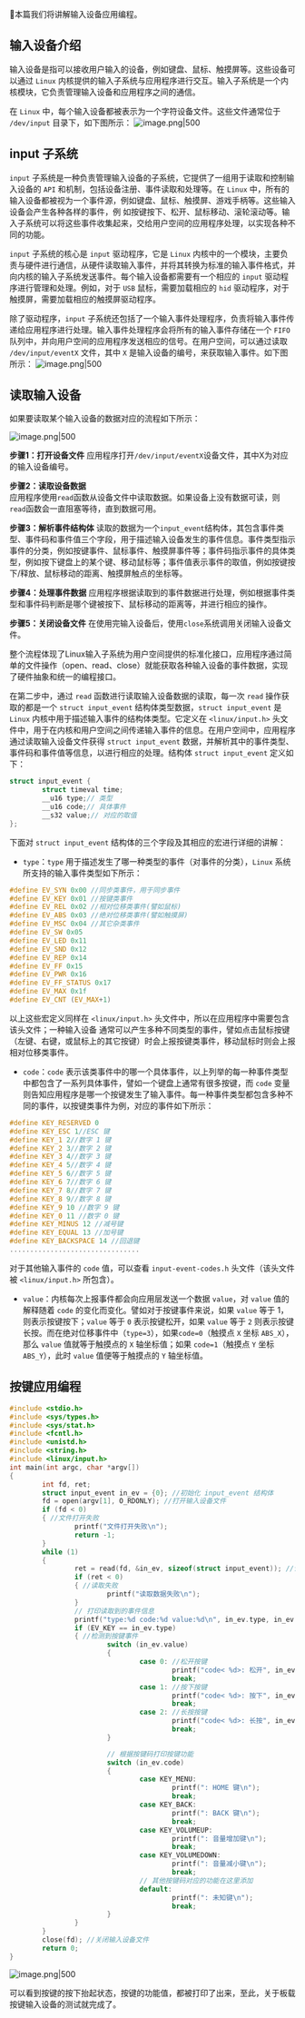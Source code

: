 
📢本篇我们将讲解输入设备应用编程。

## 输入设备介绍

输入设备是指可以接收用户输入的设备，例如键盘、鼠标、触摸屏等。这些设备可以通过 `Linux` 内核提供的输入子系统与应用程序进行交互。输入子系统是一个内核模块，它负责管理输入设备和应用程序之间的通信。

在 `Linux` 中，每个输入设备都被表示为一个字符设备文件。这些文件通常位于 `/dev/input` 目录下，如下图所示：
![image.png|500](https://my-obsidian-image.oss-cn-guangzhou.aliyuncs.com/2025/06/267d36a6ae6ffe3110a642b6839a70d4.png)


## input 子系统

`input` 子系统是一种负责管理输入设备的子系统，它提供了一组用于读取和控制输入设备的 `API` 和机制，包括设备注册、事件读取和处理等。在 `Linux` 中，所有的输入设备都被视为一个事件源，例如键盘、鼠标、触摸屏、游戏手柄等。这些输入设备会产生各种各样的事件，例 如按键按下、松开、鼠标移动、滚轮滚动等。输入子系统可以将这些事件收集起来，交给用户空间的应用程序处理，以实现各种不同的功能。

`input` 子系统的核心是 `input` 驱动程序，它是 `Linux` 内核中的一个模块，主要负责与硬件进行通信，从硬件读取输入事件，并将其转换为标准的输入事件格式，并向内核的输入子系统发送事件。每个输入设备都需要有一个相应的 `input` 驱动程序进行管理和处理。例如，对于 `USB` 鼠标，需要加载相应的 `hid` 驱动程序，对于触摸屏，需要加载相应的触摸屏驱动程序。

除了驱动程序，`input` 子系统还包括了一个输入事件处理程序，负责将输入事件传递给应用程序进行处理。输入事件处理程序会将所有的输入事件存储在一个 `FIFO` 队列中，并向用户空间的应用程序发送相应的信号。在用户空间，可以通过读取 `/dev/input/eventX` 文件，其中 `X` 是输入设备的编号，来获取输入事件。如下图所示：
![image.png|500](https://my-obsidian-image.oss-cn-guangzhou.aliyuncs.com/2025/06/0176bb5d6bf1734c82646b58f68a03f7.png)


## 读取输入设备

如果要读取某个输入设备的数据对应的流程如下所示：

![image.png|500](https://my-obsidian-image.oss-cn-guangzhou.aliyuncs.com/2025/06/7aea25fad0582244d639b332a091355a.png)

**步骤1：打开设备文件** 应用程序打开`/dev/input/eventX`设备文件，其中X为对应的输入设备编号。

**步骤2：读取设备数据**  
应用程序使用`read`函数从设备文件中读取数据。如果设备上没有数据可读，则`read`函数会一直阻塞等待，直到数据可用。

**步骤3：解析事件结构体** 读取的数据为一个`input_event`结构体，其包含事件类型、事件码和事件值三个字段，用于描述输入设备发生的事件信息。事件类型指示事件的分类，例如按键事件、鼠标事件、触摸屏事件等；事件码指示事件的具体类型，例如按下键盘上的某个键、移动鼠标等；事件值表示事件的取值，例如按键按下/释放、鼠标移动的距离、触摸屏触点的坐标等。

**步骤4：处理事件数据** 应用程序根据读取到的事件数据进行处理，例如根据事件类型和事件码判断是哪个键被按下、鼠标移动的距离等，并进行相应的操作。

**步骤5：关闭设备文件** 在使用完输入设备后，使用`close`系统调用关闭输入设备文件。

整个流程体现了Linux输入子系统为用户空间提供的标准化接口，应用程序通过简单的文件操作（open、read、close）就能获取各种输入设备的事件数据，实现了硬件抽象和统一的编程接口。


在第二步中，通过 `read` 函数进行读取输入设备数据的读取，每一次 `read` 操作获取的都是一个 `struct input_event` 结构体类型数据，`struct input_event` 是 `Linux` 内核中用于描述输入事件的结构体类型。它定义在 `<linux/input.h>` 头文件中，用于在内核和用户空间之间传递输入事件的信息。在用户空间中，应用程序通过读取输入设备文件获得 `struct input_event` 数据，并解析其中的事件类型、事件码和事件值等信息，以进行相应的处理。结构体 `struct input_event` 定义如下：

```C
struct input_event {
        struct timeval time;
        __u16 type;// 类型
        __u16 code;// 具体事件
        __s32 value;// 对应的取值
};
```

下面对 `struct input_event` 结构体的三个字段及其相应的宏进行详细的讲解：

- `type`：`type` 用于描述发生了哪一种类型的事件（对事件的分类），`Linux` 系统所支持的输入事件类型如下所示：
    

```C
#define EV_SYN 0x00 //同步类事件，用于同步事件
#define EV_KEY 0x01 //按键类事件
#define EV_REL 0x02 //相对位移类事件(譬如鼠标)
#define EV_ABS 0x03 //绝对位移类事件(譬如触摸屏)
#define EV_MSC 0x04 //其它杂类事件
#define EV_SW 0x05
#define EV_LED 0x11
#define EV_SND 0x12
#define EV_REP 0x14
#define EV_FF 0x15
#define EV_PWR 0x16
#define EV_FF_STATUS 0x17
#define EV_MAX 0x1f
#define EV_CNT (EV_MAX+1)
```

以上这些宏定义同样在 `<linux/input.h>` 头文件中，所以在应用程序中需要包含该头文件；一种输入设备 通常可以产生多种不同类型的事件，譬如点击鼠标按键（左键、右键，或鼠标上的其它按键）时会上报按键类事件，移动鼠标时则会上报相对位移类事件。

  

- `code`：`code` 表示该类事件中的哪一个具体事件，以上列举的每一种事件类型中都包含了一系列具体事件，譬如一个键盘上通常有很多按键，而 `code` 变量则告知应用程序是哪一个按键发生了输入事件。每一种事件类型都包含多种不同的事件，以按键类事件为例，对应的事件如下所示：
    

```C
#define KEY_RESERVED 0
#define KEY_ESC 1//ESC 键
#define KEY_1 2//数字 1 键
#define KEY_2 3//数字 2 键
#define KEY_3 4//数字 3 键
#define KEY_4 5//数字 4 键
#define KEY_5 6//数字 5 键
#define KEY_6 7//数字 6 键
#define KEY_7 8//数字 7 键
#define KEY_8 9//数字 8 键
#define KEY_9 10 //数字 9 键
#define KEY_0 11 //数字 0 键
#define KEY_MINUS 12 //减号键
#define KEY_EQUAL 13 //加号键
#define KEY_BACKSPACE 14 //回退键
................................
```

对于其他输入事件的 `code` 值，可以查看 `input-event-codes.h` 头文件（该头文件被 `<linux/input.h>` 所包含）。

- `value`：内核每次上报事件都会向应用层发送一个数据 `value`，对 `value` 值的解释随着 `code` 的变化而变化。譬如对于按键事件来说，如果 `value` 等于 1，则表示按键按下；`value` 等于 `0` 表示按键松开，如果 `value` 等于 `2` 则表示按键长按。而在绝对位移事件中（`type=3`），如果`code=0`（触摸点 `X` 坐标 `ABS_X`），那么 `value` 值就等于触摸点的 `X` 轴坐标值；如果 `code=1`（触摸点 `Y` 坐标 `ABS_Y`），此时 `value` 值便等于触摸点的 `Y` 轴坐标值。
    

## 按键应用编程

```C
#include <stdio.h>
#include <sys/types.h>
#include <sys/stat.h>
#include <fcntl.h>
#include <unistd.h>
#include <string.h>
#include <linux/input.h>
int main(int argc, char *argv[])
{
        int fd, ret;
        struct input_event in_ev = {0}; //初始化 input_event 结构体
        fd = open(argv[1], O_RDONLY); //打开输入设备文件
        if (fd < 0)
        { //文件打开失败
                printf("文件打开失败\n");
                return -1;
        }
        while (1)
        {
                ret = read(fd, &in_ev, sizeof(struct input_event)); //读取数据
                if (ret < 0)
                { //读取失败
                        printf("读取数据失败\n");
                }
                // 打印读取到的事件信息
                printf("type:%d code:%d value:%d\n", in_ev.type, in_ev.code, in_ev.value);
                if (EV_KEY == in_ev.type)
                { //检测到按键事件
                        switch (in_ev.value)
                        {
                                case 0: //松开按键
                                        printf("code< %d>: 松开", in_ev.code);
                                        break;
                                case 1: //按下按键
                                        printf("code< %d>: 按下", in_ev.code);
                                        break;
                                case 2: //长按按键
                                        printf("code< %d>: 长按", in_ev.code);
                                        break;
                        }

                        // 根据按键码打印按键功能
                        switch (in_ev.code)
                        {
                                case KEY_MENU:
                                        printf(": HOME 键\n");
                                        break;
                                case KEY_BACK:
                                        printf(": BACK 键\n");
                                        break;
                                case KEY_VOLUMEUP:
                                        printf(": 音量增加键\n");
                                        break;
                                case KEY_VOLUMEDOWN:
                                        printf(": 音量减小键\n");
                                        break;
                                // 其他按键码对应的功能在这里添加
                                default:
                                        printf(": 未知键\n");
                                        break;
                        }
                }
        }
        close(fd); //关闭输入设备文件
        return 0;
}
```

![image.png|500](https://my-obsidian-image.oss-cn-guangzhou.aliyuncs.com/2025/06/c34a8282d79dc49bf6204de86d0e7409.png)

可以看到按键的按下抬起状态，按键的功能值，都被打印了出来，至此，关于板载按键输入设备的测试就完成了。